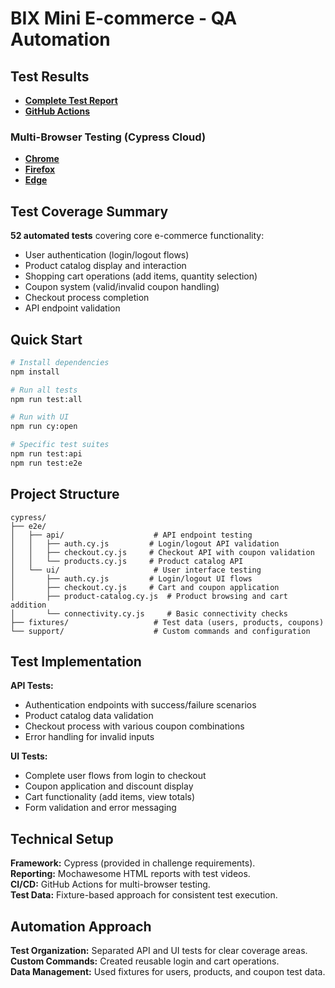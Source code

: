 # BIX Mini E-commerce - QA Automation

## Test Results

- **[Complete Test Report](https://tiagocupertino.github.io/desafio-bix-qa/final-test-report.html)**
- **[GitHub Actions](https://github.com/tiagocupertino/desafio-bix-qa/actions)**

### Multi-Browser Testing (Cypress Cloud)
- **[Chrome](https://cloud.cypress.io/projects/rxvowx/runs/16)**
- **[Firefox](https://cloud.cypress.io/projects/rxvowx/runs/15)**  
- **[Edge](https://cloud.cypress.io/projects/rxvowx/runs/17)**

## Test Coverage Summary

**52 automated tests** covering core e-commerce functionality:
- User authentication (login/logout flows)
- Product catalog display and interaction
- Shopping cart operations (add items, quantity selection)
- Coupon system (valid/invalid coupon handling)
- Checkout process completion
- API endpoint validation

## Quick Start

```bash
# Install dependencies
npm install

# Run all tests
npm run test:all

# Run with UI
npm run cy:open

# Specific test suites
npm run test:api
npm run test:e2e
```

## Project Structure

```
cypress/
├── e2e/
│   ├── api/                    # API endpoint testing
│   │   ├── auth.cy.js         # Login/logout API validation
│   │   ├── checkout.cy.js     # Checkout API with coupon validation
│   │   └── products.cy.js     # Product catalog API
│   └── ui/                     # User interface testing
│       ├── auth.cy.js         # Login/logout UI flows
│       ├── checkout.cy.js     # Cart and coupon application
│       ├── product-catalog.cy.js  # Product browsing and cart addition
│       └── connectivity.cy.js     # Basic connectivity checks
├── fixtures/                   # Test data (users, products, coupons)
└── support/                    # Custom commands and configuration
```

## Test Implementation

**API Tests:**
- Authentication endpoints with success/failure scenarios
- Product catalog data validation
- Checkout process with various coupon combinations
- Error handling for invalid inputs

**UI Tests:**
- Complete user flows from login to checkout
- Coupon application and discount display
- Cart functionality (add items, view totals)
- Form validation and error messaging

## Technical Setup

**Framework:** Cypress (provided in challenge requirements).  
**Reporting:** Mochawesome HTML reports with test videos.  
**CI/CD:** GitHub Actions for multi-browser testing.  
**Test Data:** Fixture-based approach for consistent test execution.  


## Automation Approach

**Test Organization:** Separated API and UI tests for clear coverage areas.  
**Custom Commands:** Created reusable login and cart operations.  
**Data Management:** Used fixtures for users, products, and coupon test data.  